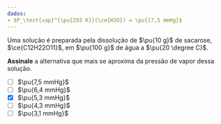 ```yaml
---
dados:
- $P_\text{vap}^{\pu{293 K}}(\ce{H2O}) = \pu{17,5 mmHg}$
---
```


Uma solução é preparada pela dissolução de $\pu{10 g}$ de sacarose, $\ce{C12H22O11}$, em $\pu{100 g}$ de água a $\pu{20 \degree C}$.

**Assinale** a alternativa que mais se aproxima da pressão de vapor dessa solução.

- [ ] $\pu{7,5 mmHg}$
- [ ] $\pu{6,4 mmHg}$
- [x] $\pu{5,3 mmHg}$
- [ ] $\pu{4,3 mmHg}$
- [ ] $\pu{3,1 mmHg}$
